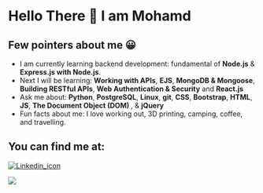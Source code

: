 
<h1> Hello There &#128075 I am Mohamd </h1>
<h2>Few pointers about me &#128512</h2>

<ul>


<li>
  I am currently learning backend development: fundamental of <b>Node.js</b> & <b>Express.js with Node.js</b>.
</li>

  <li>
  Next I will be learning: <b>Working with APIs</b>, <b>EJS</b>, <b>MongoDB & Mongoose</b>, <b>Building RESTful APIs</b>, <b>Web Authentication & Security</b> and <b>React.js</b>
</li>
  
<li>
Ask me about: <b>Python</b>, <b>PostgreSQL</b>, <b>Linux</b>, <b>git</b>, <b>CSS</b>, <b>Bootstrap</b>, <b>HTML</b>, <b>JS</b>, <b>The Document Object (DOM) </b>, & <b>jQuery</b>
</li>

<li>
Fun facts about me: I love working out, 3D printing, camping, coffee, and travelling. 
  </li>
</ul>

<h2>You can find me at:</h2>
<a href="https://www.linkedin.com/in/mohamd-imad-a2196b89/"><img src="https://content.linkedin.com/content/dam/me/business/en-us/amp/brand-site/v2/bg/LI-Bug.svg.original.svg" alt="Linkedin_icon">
</a>

<a href="https://scholar.google.com/citations?user=jIMbjc8AAAAJ&hl=en"><img src="https://scholar.google.ca/intl/en/scholar/images/1x/scholar_logo_64dp.png">
</a>
